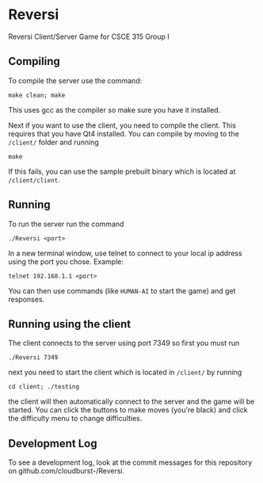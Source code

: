 Reversi
=======

Reversi Client/Server Game for CSCE 315 Group I

Compiling
---------

To compile the server use the command:

`make clean; make`

This uses gcc as the compiler so make sure you have it installed.

Next if you want to use the client, you need to compile the client. This requires that you have Qt4 installed. You can compile by moving to the `/client/` folder and running

`make`

If this fails, you can use the sample prebuilt binary which is located at `/client/client`.

Running
-------

To run the server run the command 

`./Reversi <port>`

In a new terminal window, use telnet to connect to your local ip address using the port you chose. Example:

`telnet 192.168.1.1 <port>`

You can then use commands (like `HUMAN-AI` to start the game) and get responses.

Running using the client
------------------------

The client connects to the server using port 7349 so first you must run

`./Reversi 7349`

next you need to start the client which is located in `/client/` by running

`cd client; ./testing`

the client will then automatically connect to the server and the game will be started. You can click the buttons to make moves (you're black) and click the difficulty menu to change difficulties.


Development Log
---------------

To see a development log, look at the commit messages for this repository on github.com/cloudburst-/Reversi.